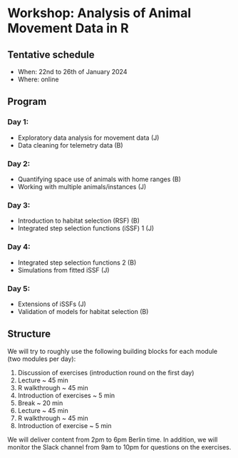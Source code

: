 # Workshop: Analysis of Animal Movement Data in R

## Tentative schedule

- When: 22nd to 26th of January 2024
- Where: online

## Program

### Day 1:
 - Exploratory data analysis for movement data (J)
 - Data cleaning for telemetry data (B)
 
### Day 2:
 - Quantifying space use of animals with home ranges (B)
 - Working with multiple animals/instances (J)
 
### Day 3:
 - Introduction to habitat selection (RSF) (B)
 - Integrated step selection functions (iSSF) 1 (J)
 
### Day 4:
 - Integrated step selection functions 2 (B)
 - Simulations from fitted iSSF (J)
 
### Day 5:
 - Extensions of iSSFs (J)
 - Validation of models for habitat selection (B)


## Structure

We will try to roughly use the following building blocks for each module (two modules per day): 

 1. Discussion of exercises (introduction round on the first day)
 2. Lecture ~ 45 min
 3. R walkthrough ~ 45 min
 4. Introduction of exercises ~ 5 min
 5. Break ~ 20 min
 6. Lecture ~ 45 min
 7. R walkthrough ~ 45 min
 8. Introduction of exercise ~ 5 min

We will deliver content from 2pm to 6pm Berlin time. In addition, we will monitor the Slack channel from 9am to 10pm for questions on the exercises.